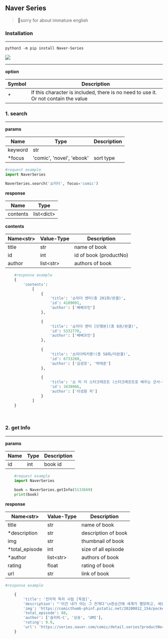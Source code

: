 Naver Series
---
> 🙏sorry for about immature english

<h3>Installation</h3>

--- 
```
python3 -m pip install Naver-Series
```
[![](https://img.shields.io/badge/Pypi-link-green?style=for-the-badge)](https://pypi.org/project/Naver-Series/1.1.0.Beta/)

---

**option**

| Symbol | Description                                                                         |
|--------|-------------------------------------------------------------------------------------|
| *      | If this character is included, there is no need to use it. Or not contain the value |




<h3>1. search</h3>

***

**params**

| Name    | Type                      | Description |
|---------|---------------------------|-------------|
| keyword | str                       |             |
| *focus  | 'comic', 'novel', 'ebook' | sort type   | 
```py
#request example
import NaverSeries

NaverSeries.search('쇼미더', focus='comic')
```


**response**

| Name     | Type        |
|----------|-------------|
| contents | list\<dict> |


**contents**

| Name\<str> | Value-Type | Description            |
|------------|------------|------------------------|
| title      | str        | name of book           |
| id         | int        | id of book (productNo) |
| author     | list\<str> |  authors of book       |

```py
    #response example
    {
        'contents': 
            [
                {
                    'title': '쇼미더 엔터(총 201화/완결)',
                    'id': 4189091,
                    'author': ['베베꼬인']
                },
                
                {
                    'title': '쇼미더 엔터 [단행본](총 8권/완결)',
                    'id': 5332770,
                    'author': ['베베꼬인']
                }, 
                
                {
                    'title': '쇼미더럭키짱!(총 58화/미완결)',
                    'id': 6733269,
                    'author': ['김성모', '박태준']
                },
                
                {
                    'title': '쇼 미 더 스타크래프트 (스타크래프트로 배우는 군사·경제·정치)',
                    'id': 3430966,
                    'author': ['이성원 저']
                }
            ]
    }
```

<br>

<h3>2. get Info</h3>

***


**params**

| Name | Type | Description |
|------|-----|-------------|
| id   | int |  book id    |

```py
    #request example
    import NaverSeries
    
    book = NaverSeries.getInfo(5133669)
    print(book)
```

**response**

| Name\<str>     | Value-Type | Description         |
|----------------|------------|---------------------|
| title          | str        | name of book        |
| *description   | str        | description of book |
| img            | str        | thumbnail of book   |
| *total_episode | int        | size of all episode |
| *author        | list\<str> | authors of book     |
| rating         | float      | rating of book      |
| url            | str        | link of book        |

```py
#response example

    {
        'title': '전지적 독자 시점 [독점]',
        'description': "'이건 내가 아는 그 전개다'\n한순간에 세계가 멸망하고, 새로운 세상이 펼쳐졌다.\n오직 나만이 완주했던 소설 세계에서 평범했던 독자의 새로운 삶이 시작된다.",
        'img': 'https://comicthumb-phinf.pstatic.net/20200812_154/pocket_1597221311633UO5eI_JPEG/__1000x1500_v2.jpg?type=m260',
        'total_episode': 88,
        'author': ['슬리피-C', '싱숑', 'UMI'],
        'rating': 9.9,
        'url': 'https://series.naver.com/comic/detail.series?productNo=5133669'
    }

```